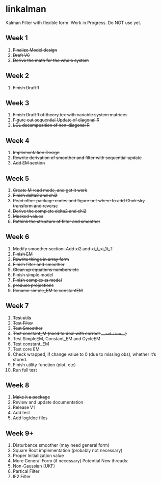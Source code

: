 # linkalman
Kalman Filter with flexible form. Work in Progress. Do NOT use yet.  

## Week 1

1. ~~Finalize Model design~~
2. ~~Draft V0~~
3. ~~Derive the math for the whole system~~

## Week 2 

1. ~~Finish Draft 1~~

## Week 3

1. ~~Finish Draft 1 of theory.tex with variable system matrices~~
2. ~~Figure out sequential Update of diagonal R~~
3. ~~LDL decomposition of non-diagonal R~~

## Week 4

1. ~~Implementation Design~~
2. ~~Rewrite derivation of smoother and filter with sequential update~~
3. ~~Add EM section~~

## Week 5

1. ~~Create M read mode, and get it work~~
2. ~~Finish delta2 and chi2~~
3. ~~Read other package codes and figure out where to add Cholesky transform and reverse~~
4. ~~Derive the complete delta2 and chi2~~
5. ~~Masked values~~
6. ~~Rethink the structure of filter and smoother~~

## Week 6

1. ~~Modify smoother section. Add xi2 and xi_t_xi_1t_T~~
2. ~~Finish EM~~
3. ~~Rewrite things in array form~~
4. ~~Finish filter and smoother~~
5. ~~Clean up equations numbers etc~~
6. ~~Finish simple model~~
7. ~~Finish complex ts model~~
8. ~~produce projections~~
9. ~~Rename simple_EM to constantEM~~

## Week 7

1. ~~Test utils~~
2. ~~Test Filter~~
3. ~~Test Smoother~~
4. ~~Test constant_M (need to deal with correct `__setitem__`)~~
5. Test SimpleEM, Constant_EM and CycleEM
6. Test constant_EM
7. Test core EM
8. Check wrapped, if change value to 0 (due to missing obs), whether it’s stored. 
9. Finish utility function (plot, etc)
10. Run full test

## Week 8

1. ~~Make it a package~~
2. Review and update documentation
3. Release V1
4. Add test 
5. Add log/doc files

## Week 9+

1. Disturbance smoother (may need general form)
2. Square Root implementation (probably not necessary)
3. Proper Initialization value
4. More General Form (if necessary)
Potential New threads:
1. Non-Gaussian (UKF)
2. Partical Filter
3. IF2 Filter
